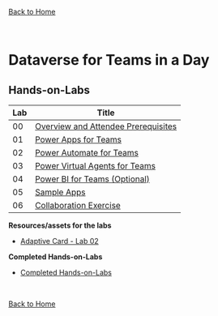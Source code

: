 [Back to Home](../README.md)

<br/>

# Dataverse for Teams in a Day

## Hands-on-Labs

| Lab | Title |
| --- | --- |
| 00 | [Overview and Attendee Prerequisites](./Lab%2000-%20Overview%20and%20Attendee%20Prerequisites.pdf) |
| 01 | [Power Apps for Teams](./Lab%2001%20-%20Power%20Apps%20for%20Teams.pdf)|
| 02 | [Power Automate for Teams](./Lab%2002%20-%20Power%20Automate%20for%20Teams.pdf)|
| 03 | [Power Virtual Agents for Teams](./Lab%2003%20-%20Power%20Virtual%20Agents%20for%20Teams.pdf)|
| 04 | [Power BI for Teams (Optional)](./Lab%2004%20-%20Power%20BI%20for%20Teams%20(Optional).pdf)|
| 05 | [Sample Apps](./Lab%2005%20-%20Sample%20Apps.pdf)|
| 06 | [Collaboration Exercise](./Lab%2006%20-%20Collaboration%20Exercise.pdf)|

**Resources/assets for the labs**
 - [Adaptive Card - Lab 02](./Adaptive%20Card-%20Lab%202.txt)

**Completed Hands-on-Labs**
 - [Completed Hands-on-Labs](./Completed%20Modules.zip)

 <br/>

 [Back to Home](../README.md)